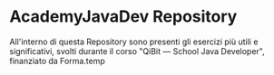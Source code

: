 # AcademyJavaDev Repository
All'interno di questa Repository sono presenti gli esercizi più utili e significativi, svolti durante il corso "QiBit — School Java Developer", finanziato da Forma.temp
